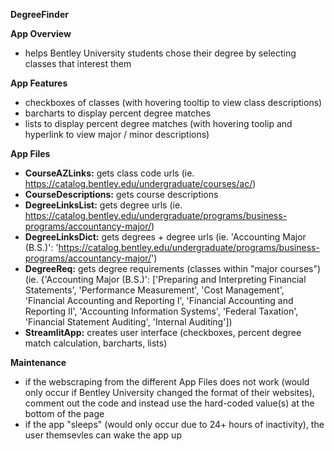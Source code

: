 **DegreeFinder**

**App Overview**
- helps Bentley University students chose their degree by selecting classes that interest them

**App Features**
- checkboxes of classes (with hovering tooltip to view class descriptions)
- barcharts to display percent degree matches
- lists to display percent degree matches (with hovering toolip and hyperlink to view major / minor descriptions)

**App Files**
- **CourseAZLinks:** gets class code urls (ie. https://catalog.bentley.edu/undergraduate/courses/ac/)
- **CourseDescriptions:** gets course descriptions
- **DegreeLinksList:** gets degree urls (ie. https://catalog.bentley.edu/undergraduate/programs/business-programs/accountancy-major/)
- **DegreeLinksDict:** gets degrees + degree urls (ie. 'Accounting Major (B.S.)': 'https://catalog.bentley.edu/undergraduate/programs/business-programs/accountancy-major/')
- **DegreeReq:** gets degree requirements (classes within "major courses") (ie. {'Accounting Major (B.S.)': ['Preparing and Interpreting Financial Statements', 'Performance Measurement', 'Cost Management', 'Financial Accounting and Reporting I', 'Financial Accounting and Reporting II', 'Accounting Information Systems', 'Federal Taxation', 'Financial Statement Auditing', 'Internal Auditing'])
- **StreamlitApp:** creates user interface (checkboxes, percent degree match calculation, barcharts, lists) 
  
**Maintenance**
- if the webscraping from the different App Files does not work (would only occur if Bentley University changed the format of their websites), comment out the code and instead use the hard-coded value(s) at the bottom of the page
- if the app "sleeps" (would only occur due to 24+ hours of inactivity), the user themsevles can wake the app up 
